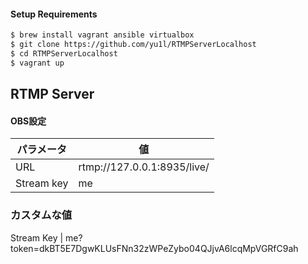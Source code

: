 #### Setup Requirements
```sh
$ brew install vagrant ansible virtualbox
$ git clone https://github.com/yu1l/RTMPServerLocalhost
$ cd RTMPServerLocalhost
$ vagrant up
```

## RTMP Server

#### OBS設定
パラメータ | 値
---|---
URL | rtmp://127.0.0.1:8935/live/
Stream key | me

### カスタムな値
Stream Key | me?token=dkBT5E7DgwKLUsFNn32zWPeZybo04QJjvA6lcqMpVGRfC9ah
